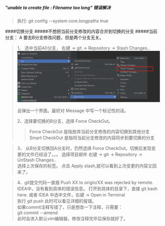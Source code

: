 
##### "unable to create file : Filename too long"  错误解决
 >执行:    git config --system core.longpaths true






####切换分支
#####不想把当前分支修改的内容合并到切换的分支
#####当前分支： A 要去B分支修改问题，但是两个分支无关。
>1、 选中当前A0分支， 右键 → git → Repository → Stash Changes..  
    ![Image](../img/git/gitChangeBranch.jpg)
>
>
>会弹出一个界面。最好对 Message 中写一个标记性的话。  
>
>2、选择要切换的B分支，选择 Force CheckOut。 
>> Force CheckOut 是指放弃当前分支修改的内容切换到其他分支  
>>Smart CheckOut 是指将当前分支修改的内容同步到要切换的分支   

>3、 从B分支切换回A分支时，仍然选择 Force CheckOut。切换后发现变更的文件已经没了。。。
>选择项目邮件 右键 → git → Repository → UnStash Changes..  
>选择上次保存的标签。  点击 Apply stash,就可以看到上次变更的内容又回来了。


>4、git提交代码一直报 Push XX to origin/XX was rejected by remote.  
>IDEA中，没有看到具体的错误信息。
>打开到具体的目录下，直接 git bash here.  或者 IDEA 中选中文件，右键 → Open in Terminal  
>执行 git push 此时可以看见详细的报错。  
>如果commit注释写错了，只是想改一下注释，只需要：    
> git commit --amend  
>此时会进入默认vim编辑器，修改注释完毕后保存就好了。  



